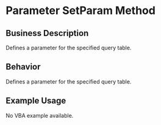 # Parameter SetParam Method

## Business Description
Defines a parameter for the specified query table.

## Behavior
Defines a parameter for the specified query table.

## Example Usage
No VBA example available.